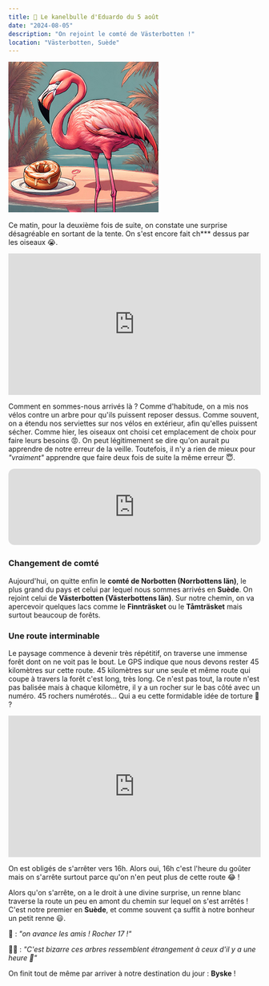 ```yaml
---
title: 🥮 Le kanelbulle d'Eduardo du 5 août
date: "2024-08-05"
description: "On rejoint le comté de Västerbotten !"
location: "Västerbotten, Suède"
---
```


![Kanelbullar d'Eduardo](../kanelbullar_eduardo.png)

Ce matin, pour la deuxième fois de suite, on constate une surprise désagréable en sortant de la tente. On s'est encore fait ch\*\*\* dessus par les oiseaux 😭.

<div style="width: 100%; height: 0; position: relative; padding-bottom: 56%;"><iframe src="https://giphy.com/embed/z9QnN2Kk2QOveHATE7" style="top: 0; left: 0; width: 100%; height: 100%; position: absolute; border: 0;" allowfullscreen scrolling="no" allow="encrypted-media;" class="giphy-embed"></iframe></div>

Comment en sommes-nous arrivés là ? Comme d'habitude, on a mis nos vélos contre un arbre pour qu'ils puissent reposer dessus. Comme souvent, on a étendu nos serviettes sur nos vélos en extérieur, afin qu'elles puissent sécher. Comme hier, les oiseaux ont choisi cet emplacement de choix pour faire leurs besoins 😡. On peut légitimement se dire qu'on aurait pu apprendre de notre erreur de la veille. Toutefois, il n'y a rien de mieux pour _"vraiment"_ apprendre que faire deux fois de suite la même erreur 😇.

<iframe style="border-radius:12px" src="https://open.spotify.com/embed/track/6qdFHfgUPmngzK7oTeflgs?utm_source=generator" width="100%" height="152" frameBorder="0" allow="autoplay; clipboard-write; encrypted-media; picture-in-picture" loading="lazy"></iframe>

### Changement de comté

Aujourd'hui, on quitte enfin le **comté de Norbotten (Norrbottens län)**, le plus grand du pays et celui par lequel nous sommes arrivés en **Suède**. On rejoint celui de **Västerbotten (Västerbottens län)**. Sur notre chemin, on va apercevoir quelques lacs comme le **Finnträsket** ou le **Tåmträsket** mais surtout beaucoup de forêts.

### Une route interminable

Le paysage commence à devenir très répétitif, on traverse une immense forêt dont on ne voit pas le bout. Le GPS indique que nous devons rester 45 kilomètres sur cette route. 45 kilomètres sur une seule et même route qui coupe à travers la forêt c'est long, très long. Ce n'est pas tout, la route n'est pas balisée mais à chaque kilomètre, il y a un rocher sur le bas côté avec un numéro. 45 rochers numérotés... Qui a eu cette formidable idée de torture 🤯 ?

<div style="width: 100%; height: 0; position: relative; padding-bottom: 56%;"><iframe src="https://giphy.com/embed/3orieVB0zGmGaBIG8U" style="top: 0; left: 0; width: 100%; height: 100%; position: absolute; border: 0;" allowfullscreen scrolling="no" allow="encrypted-media;" class="giphy-embed"></iframe></div>

On est obligés de s'arrêter vers 16h. Alors oui, 16h c'est l'heure du goûter mais on s'arrête surtout parce qu'on n'en peut plus de cette route 😂 !

Alors qu'on s'arrête, on a le droit à une divine surprise, un renne blanc traverse la route un peu en amont du chemin sur lequel on s'est arrêtés ! C'est notre premier en **Suède**, et comme souvent ça suffit à notre bonheur un petit renne 😃.

🦩 : _"on avance les amis ! Rocher 17 !"_

👨🏼 : _"C'est bizarre ces arbres ressemblent étrangement à ceux d'il y a une heure 🤨"_

On finit tout de même par arriver à notre destination du jour : **Byske** !
